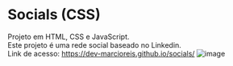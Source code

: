 # Socials (CSS)
Projeto em HTML, CSS e JavaScript.<br>
Este projeto é uma rede social baseado no Linkedin.<br>
Link de acesso: https://dev-marcioreis.github.io/socials/
![image](https://user-images.githubusercontent.com/122680054/233101916-e31ea6cd-0586-4258-9c07-c3bb7b091e56.png)


